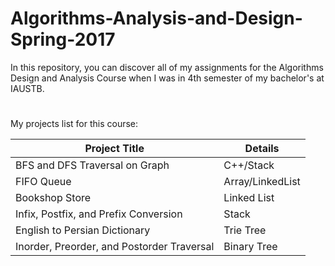 # Algorithms-Analysis-and-Design-Spring-2017

In this repository, you can discover all of my assignments for the Algorithms Design and Analysis Course when I was in 4th semester of my bachelor's at IAUSTB.
#
My projects list for this course:

| Project Title  | Details |
| ------------- | ------------- |
| BFS and DFS Traversal on Graph  | C++/Stack  |
| FIFO Queue  | Array/LinkedList  |
| Bookshop Store | Linked List |
| Infix, Postfix, and Prefix Conversion | Stack |
| English to Persian Dictionary | Trie Tree |
| Inorder, Preorder, and Postorder Traversal | Binary Tree| 
